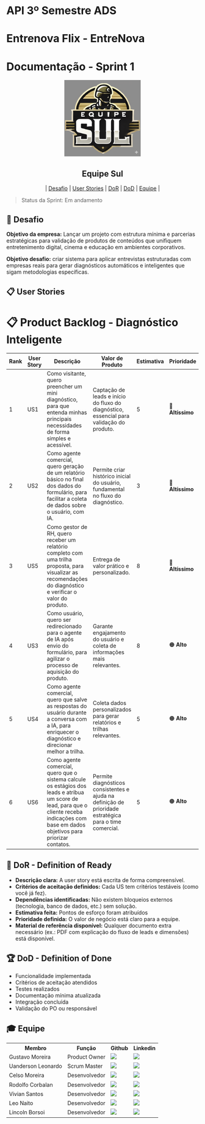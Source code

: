 
# API 3º Semestre ADS

# Entrenova Flix - EntreNova

# Documentação - Sprint 1

<p align="center">
      <img src="../logosul.png" alt="logo da Equipe Sul" width="200">
      <h2 align="center"> Equipe Sul</h2>
</p>

<p align="center">
  | <a href ="#desafio"> Desafio</a>  |
  <a href ="#us"> User Stories</a>  |   
  <a href ="#dor">DoR</a>  |
  <a href ="#dod">DoD</a>  |
  <a href ="#equipe"> Equipe</a> |
</p>

> Status da Sprint: Em andamento 

## 🏅 Desafio <a id="desafio"></a>

**Objetivo da empresa:** Lançar um projeto com estrutura mínima e parcerias estratégicas para validação de produtos de conteúdos que unifiquem entretenimento digital, cinema e educação em ambientes corporativos.

**Objetivo desafio:** criar sistema para aplicar entrevistas estruturadas com empresas reais para gerar diagnósticos automáticos e inteligentes que sigam metodologias específicas.

## 📋 User Stories <a id="us"></a>

# 📋 Product Backlog - Diagnóstico Inteligente

| Rank | User Story | Descrição | Valor de Produto | Estimativa | Prioridade |
|------|------------|-----------|------------------|------------|------------|
| 1 | US1 | Como visitante, quero preencher um mini diagnóstico, para que entenda minhas principais necessidades de forma simples e acessível. | Captação de leads e início do fluxo do diagnóstico, essencial para validação do produto. | 5 | 🔴 **Altíssimo** |
| 2 | US2 | Como agente comercial, quero geração de um relatório básico no final dos dados do formulário, para facilitar a coleta de dados sobre o usuário, com IA. | Permite criar histórico inicial do usuário, fundamental no fluxo do diagnóstico. | 3 | 🔴 **Altíssimo** |
| 3 | US5 | Como gestor de RH, quero receber um relatório completo com uma trilha proposta, para visualizar as recomendações do diagnóstico e verificar o valor do produto. | Entrega de valor prático e personalizado. | 8 | 🔴 **Altíssimo** |
| 4 | US3 | Como usuário, quero ser redirecionado para o agente de IA após envio do formulário, para agilizar o processo de aquisição do produto. | Garante engajamento do usuário e coleta de informações mais relevantes. | 8 | 🟠 **Alto** |
| 5 | US4 | Como agente comercial, quero que salve as respostas do usuário durante a conversa com a IA, para enriquecer o diagnóstico e direcionar melhor a trilha. | Coleta dados personalizados para gerar relatórios e trilhas relevantes. | 5 | 🟠 **Alto** |
| 6 | US6 | Como agente comercial, quero que o sistema calcule os estágios dos leads e atribua um score de lead, para que o cliente receba indicações com base em dados objetivos para priorizar contatos. | Permite diagnósticos consistentes e ajuda na definição de prioridade estratégica para o time comercial. | 5 | 🟠 **Alto** |


## 🏃‍ DoR - Definition of Ready <a id="dor"></a>

* **Descrição clara:** A user story está escrita de forma compreensível. 
* **Critérios de aceitação definidos:** Cada US tem critérios testáveis (como você já fez).
* **Dependências identificadas:** Não existem bloqueios externos (tecnologia,
banco de dados, etc.) sem solução. 
* **Estimativa feita:** Pontos de esforço foram atribuídos
* **Prioridade definida:** O valor de negócio está claro para a equipe. 
* **Material de referência disponível:** Qualquer documento extra necessário (ex.:
PDF com explicação do fluxo de leads e dimensões) está disponível. 



## 🏆 DoD - Definition of Done <a id="dod"></a>

* Funcionalidade implementada
* Critérios de aceitação atendidos
* Testes realizados
* Documentação mínima atualizada
* Integração concluída
* Validação do PO ou responsável



## 🎓 Equipe <a id="equipe"></a>

<div align="center">
  <table>
    <tr>
      <th>Membro</th>
      <th>Função</th>
      <th>Github</th>
      <th>Linkedin</th>
    </tr>
    <tr>
      <td>Gustavo Moreira</td>
      <td>Product Owner</td>
      <td><a href="https://github.com/MoreiraGu"><img src="https://img.shields.io/badge/GitHub-100000?style=for-the-badge&logo=github&logoColor=white"></a></td>
      <td><a href="https://www.linkedin.com/in/gustavo-moreira-43120027b?utm_source=share&utm_campaign=share_via&utm_content=profile&utm_medium=ios_app"><img src="https://img.shields.io/badge/LinkedIn-0077B5?style=for-the-badge&logo=linkedin&logoColor=white"></a></td>
    </tr>
    <tr>
      <td>Uanderson Leonardo</td>
      <td>Scrum Master</td>
      <td><a href="https://github.com/uandleon"><img src="https://img.shields.io/badge/GitHub-100000?style=for-the-badge&logo=github&logoColor=white"></a></td>
      <td><a href="https://www.linkedin.com/in/uanderson-leonardo-1aaa722a0/"><img src="https://img.shields.io/badge/LinkedIn-0077B5?style=for-the-badge&logo=linkedin&logoColor=white"></a></td>
    </tr>
    <tr>
      <td>Celso Moreira</td>
      <td>Desenvolvedor</td>
      <td><a href="https://github.com/yCels"><img src="https://img.shields.io/badge/GitHub-100000?style=for-the-badge&logo=github&logoColor=white"></a></td>
      <td><a href="https://www.linkedin.com/in/celso-moreira-freitas-957832222?utm_source=share&utm_campaign=share_via&utm_content=profile&utm_medium=ios_app"><img src="https://img.shields.io/badge/LinkedIn-0077B5?style=for-the-badge&logo=linkedin&logoColor=white"></a></td>
    </tr>
    <tr>
      <td>Rodolfo Corbalan</td>
      <td>Desenvolvedor</td>
      <td><a href="https://github.com/xRod-Rodriguesx"><img src="https://img.shields.io/badge/GitHub-100000?style=for-the-badge&logo=github&logoColor=white"></a></td>
      <td><a href="https://www.linkedin.com/in/rodolfo-corbalan-2a02b4207?utm_source=share&utm_campaign=share_via&utm_content=profile&utm_medium=android_app"><img src="https://img.shields.io/badge/LinkedIn-0077B5?style=for-the-badge&logo=linkedin&logoColor=white"></a></td>
    </tr>
    <tr>
      <td>Vivian Santos</td>
      <td>Desenvolvedor</td>
      <td><a href="https://github.com/vivianSantos0101"><img src="https://img.shields.io/badge/GitHub-100000?style=for-the-badge&logo=github&logoColor=white"></a></td>
      <td><a href="https://www.linkedin.com/in/vivianstoliveira?utm_source=share&utm_campaign=share_via&utm_content=profile&utm_medium=android_app"><img src="https://img.shields.io/badge/LinkedIn-0077B5?style=for-the-badge&logo=linkedin&logoColor=white"></a></td>
    </tr>
    <tr>
      <td>Leo Naito</td>
      <td>Desenvolvedor</td>
      <td><a href="https://github.com/LNaito"><img src="https://img.shields.io/badge/GitHub-100000?style=for-the-badge&logo=github&logoColor=white"></a></td>
      <td><a href=""><img src="https://img.shields.io/badge/LinkedIn-0077B5?style=for-the-badge&logo=linkedin&logoColor=white"></a></td>
    </tr>
    <tr>
      <td>Lincoln Borsoi</td>
      <td>Desenvolvedor</td>
      <td><a href="https://github.com/Dollar2006"><img src="https://img.shields.io/badge/GitHub-100000?style=for-the-badge&logo=github&logoColor=white"></a></td>
      <td><a href="https://www.linkedin.com/in/lincolnborsoimoreira?utm_source=share&utm_campaign=share_via&utm_content=profile&utm_medium=android_app"><img src="https://img.shields.io/badge/LinkedIn-0077B5?style=for-the-badge&logo=linkedin&logoColor=white"></a></td>
    </tr>
  </table>
</div>
